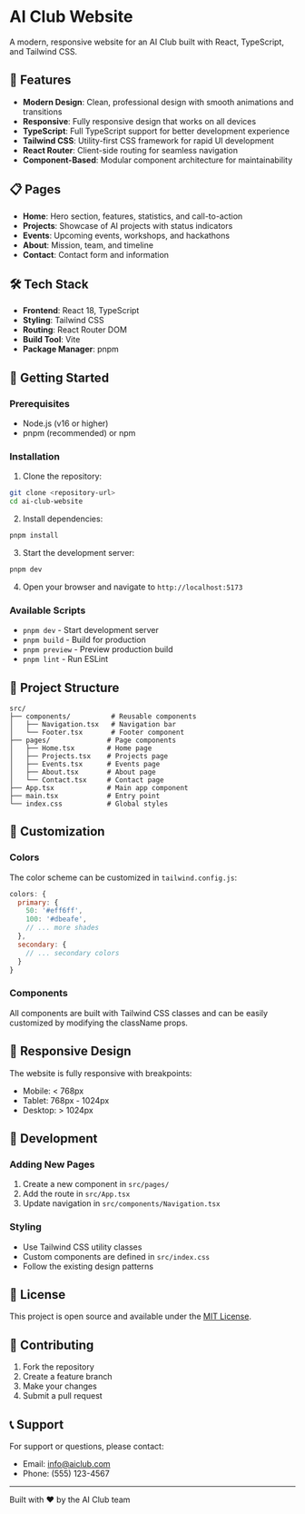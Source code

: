 # AI Club Website

A modern, responsive website for an AI Club built with React, TypeScript, and Tailwind CSS.

## 🚀 Features

- **Modern Design**: Clean, professional design with smooth animations and transitions
- **Responsive**: Fully responsive design that works on all devices
- **TypeScript**: Full TypeScript support for better development experience
- **Tailwind CSS**: Utility-first CSS framework for rapid UI development
- **React Router**: Client-side routing for seamless navigation
- **Component-Based**: Modular component architecture for maintainability

## 📋 Pages

- **Home**: Hero section, features, statistics, and call-to-action
- **Projects**: Showcase of AI projects with status indicators
- **Events**: Upcoming events, workshops, and hackathons
- **About**: Mission, team, and timeline
- **Contact**: Contact form and information

## 🛠️ Tech Stack

- **Frontend**: React 18, TypeScript
- **Styling**: Tailwind CSS
- **Routing**: React Router DOM
- **Build Tool**: Vite
- **Package Manager**: pnpm

## 🚀 Getting Started

### Prerequisites

- Node.js (v16 or higher)
- pnpm (recommended) or npm

### Installation

1. Clone the repository:

```bash
git clone <repository-url>
cd ai-club-website
```

2. Install dependencies:

```bash
pnpm install
```

3. Start the development server:

```bash
pnpm dev
```

4. Open your browser and navigate to `http://localhost:5173`

### Available Scripts

- `pnpm dev` - Start development server
- `pnpm build` - Build for production
- `pnpm preview` - Preview production build
- `pnpm lint` - Run ESLint

## 📁 Project Structure

```
src/
├── components/          # Reusable components
│   ├── Navigation.tsx   # Navigation bar
│   └── Footer.tsx       # Footer component
├── pages/              # Page components
│   ├── Home.tsx        # Home page
│   ├── Projects.tsx    # Projects page
│   ├── Events.tsx      # Events page
│   ├── About.tsx       # About page
│   └── Contact.tsx     # Contact page
├── App.tsx             # Main app component
├── main.tsx            # Entry point
└── index.css           # Global styles
```

## 🎨 Customization

### Colors

The color scheme can be customized in `tailwind.config.js`:

```javascript
colors: {
  primary: {
    50: '#eff6ff',
    100: '#dbeafe',
    // ... more shades
  },
  secondary: {
    // ... secondary colors
  }
}
```

### Components

All components are built with Tailwind CSS classes and can be easily customized by modifying the className props.

## 📱 Responsive Design

The website is fully responsive with breakpoints:

- Mobile: < 768px
- Tablet: 768px - 1024px
- Desktop: > 1024px

## 🔧 Development

### Adding New Pages

1. Create a new component in `src/pages/`
2. Add the route in `src/App.tsx`
3. Update navigation in `src/components/Navigation.tsx`

### Styling

- Use Tailwind CSS utility classes
- Custom components are defined in `src/index.css`
- Follow the existing design patterns

## 📄 License

This project is open source and available under the [MIT License](LICENSE).

## 🤝 Contributing

1. Fork the repository
2. Create a feature branch
3. Make your changes
4. Submit a pull request

## 📞 Support

For support or questions, please contact:

- Email: info@aiclub.com
- Phone: (555) 123-4567

---

Built with ❤️ by the AI Club team
